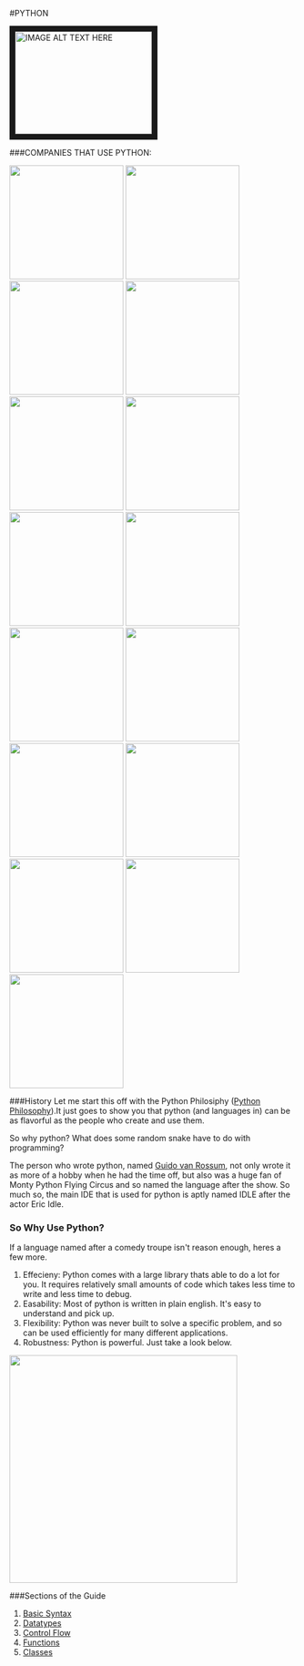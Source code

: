 #PYTHON

<a href="http://youtu.be/cpPG0bKHYKc" target="_blank"><img src="http://img.youtube.com/vi/YOUTUBE_VIDEO_ID_HERE/0.jpg"
alt="IMAGE ALT TEXT HERE" width="240" height="180" border="10" /></a>


###COMPANIES THAT USE PYTHON:

<img src="http://upload.wikimedia.org/wikipedia/commons/4/4a/Logo_2013_Google.png" width=200>

<img src="http://img4.wikia.nocookie.net/__cb20140626142342/marvelcinematicuniverse/images/c/c0/NASA.png" width=200>

<img src="http://img1.wikia.nocookie.net/__cb20140409103134/marvelcinematicuniverse/images/4/4f/CIA.png" width=200>

<img src="http://www.massarbor.org/images/Dropbox-Logo.png" width=200>

<img src="http://static.squarespace.com/static/5288ddc0e4b00ad5dab522b3/t/52b08be4e4b0adb878a00c6a/1387301860679/Eventbrite+box.png" width=200>

<img src="http://andrewsfamilyhousing.com/wp-content/uploads/2013/08/surveymonkey2-1024x530.jpg" width=200>

<img src="http://www.microsoft.com/About/CorporateCitizenship/en-us/DownloadHandler.ashx?Id=07-03-02" width=200>

<img src="http://seedcamp.com/main/wp-content/uploads/2014/06/facebook-logoimage-facebook-logopng-moshi-monsters-wiki-dmua0wep1.png" width=200>

<img src="http://d3i7ulge6jabi3.cloudfront.net/buy_images/spotify.png" width=200>

<img src="https://assets.mozilla.org/Brands-Logos/Mozilla/mozilla_wordmark.png" width=200>

<img src="http://f.usht.ru/Cisco/Photos/cisco-logo.png" width=200>

<img src="http://www.nickstedman.com/mpm207-13/wp-content/uploads/2013/01/reddit_logo2_large_verge_medium_landscape.jpeg" width=200>

<img src="http://upload.wikimedia.org/wikipedia/en/thumb/0/0d/Yelp_logo.svg/1280px-Yelp_logo.svg.png" width=200>

<img src="http://img.talkandroid.com/uploads/2013/09/YouTube-Transparent-Logo.png" width=200>

<img src="http://cleartextsystems.com/wp-content/uploads/2014/06/Rackspace_Cloud_Company_Logo_clr1.png" width=200>

###History
Let me start this off with the Python Philosiphy ([Python Philosophy](http://c2.com/cgi/wiki?PythonPhilosophy)).It just goes to show you that python (and languages in) can be as flavorful as the people who create and use them. 

So why python? What does some random snake have to do with programming?

The person who wrote python, named [Guido van Rossum](http://en.wikipedia.org/wiki/Guido_van_Rossum), not only wrote it as more of a hobby when he had the time off, but also was a huge fan of Monty Python Flying Circus and so named the language after the show. So much so, the main IDE that is used for python is aptly named IDLE after the actor Eric Idle.

### So Why Use Python?
If a language named after a comedy troupe isn't reason enough, heres a few more.
1. Effecieny: Python comes with a large library thats able to do a lot for you. It requires relatively small amounts of code which takes less time to write and less time to debug.
2. Easability: Most of python is written in plain english. It's easy to understand and pick up. 
3. Flexibility: Python was never built to solve a specific problem, and so can be used efficiently for many different applications.
4. Robustness: Python is powerful. Just take a look below.

<img src="http://www.sixfeetup.com/blog/Udemy_PythonSpeed.png" width=400>


###Sections of the Guide
1. [Basic Syntax](https://github.com/python-tut/tutorial/blob/master/basics.md)
2. [Datatypes](https://github.com/python-tut/tutorial/blob/master/DataTypes.md)
3. [Control Flow](https://github.com/python-tut/tutorial/blob/master/controlFlow.md)
4. [Functions](https://github.com/python-tut/tutorial/blob/master/functions.md)
5. [Classes](https://github.com/python-tut/tutorial/blob/master/Classes.md)